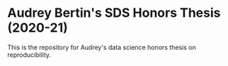 # Audrey Bertin's SDS Honors Thesis (2020-21)

This is the repository for Audrey's data science honors thesis on reproducibility. 